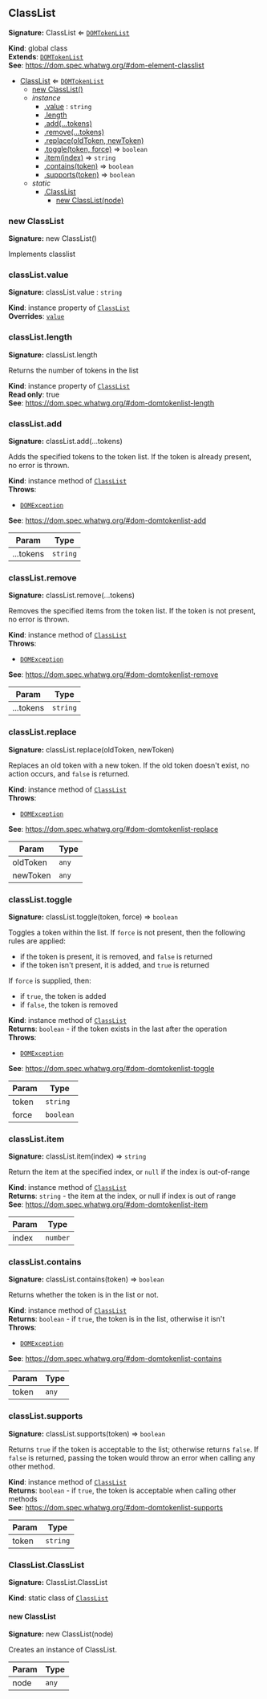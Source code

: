 ## ClassList
**Signature:** ClassList ⇐ [`DOMTokenList`](#domtokenlist)

**Kind**: global class  
**Extends**: [`DOMTokenList`](#domtokenlist)  
**See**: https://dom.spec.whatwg.org/#dom-element-classlist  

* [ClassList](#classlist) ⇐ [`DOMTokenList`](#domtokenlist)
    * [new ClassList()](#new-classlist-new)
    * _instance_
        * [.value](#classlist-value) : `string`
        * [.length](#domtokenlist-length)
        * [.add(...tokens)](#domtokenlist-add)
        * [.remove(...tokens)](#domtokenlist-remove)
        * [.replace(oldToken, newToken)](#domtokenlist-replace)
        * [.toggle(token, force)](#domtokenlist-toggle) ⇒ `boolean`
        * [.item(index)](#domtokenlist-item) ⇒ `string`
        * [.contains(token)](#domtokenlist-contains) ⇒ `boolean`
        * [.supports(token)](#domtokenlist-supports) ⇒ `boolean`
    * _static_
        * [.ClassList](#classlistclasslist)
            * [new ClassList(node)](#new-classlistclasslist-new)

### new ClassList
**Signature:** new ClassList()

Implements classlist

### classList.value
**Signature:** classList.value : `string`

**Kind**: instance property of [`ClassList`](#classlist)  
**Overrides**: [`value`](#domtokenlist-value)  
### classList.length
**Signature:** classList.length

Returns the number of tokens in the list

**Kind**: instance property of [`ClassList`](#classlist)  
**Read only**: true  
**See**: https://dom.spec.whatwg.org/#dom-domtokenlist-length  
### classList.add
**Signature:** classList.add(...tokens)

Adds the specified tokens to the token list. If the token is already present, no error is thrown.

**Kind**: instance method of [`ClassList`](#classlist)  
**Throws**:

- [`DOMException`](#domexception) 

**See**: https://dom.spec.whatwg.org/#dom-domtokenlist-add  

| Param | Type |
| --- | --- |
| ...tokens | `string` | 

### classList.remove
**Signature:** classList.remove(...tokens)

Removes the specified items from the token list. If the token is not present, no error is thrown.

**Kind**: instance method of [`ClassList`](#classlist)  
**Throws**:

- [`DOMException`](#domexception) 

**See**: https://dom.spec.whatwg.org/#dom-domtokenlist-remove  

| Param | Type |
| --- | --- |
| ...tokens | `string` | 

### classList.replace
**Signature:** classList.replace(oldToken, newToken)

Replaces an old token with a new token. If the old token doesn't exist,
no action occurs, and `false` is returned.

**Kind**: instance method of [`ClassList`](#classlist)  
**Throws**:

- [`DOMException`](#domexception) 

**See**: https://dom.spec.whatwg.org/#dom-domtokenlist-replace  

| Param | Type |
| --- | --- |
| oldToken | `any` | 
| newToken | `any` | 

### classList.toggle
**Signature:** classList.toggle(token, force) ⇒ `boolean`

Toggles a token within the list. If `force` is not present, then the following
rules are applied:

* if the token is present, it is removed, and `false` is returned
* if the token isn't present, it is added, and `true` is returned

If `force` is supplied, then:

* if `true`, the token is added
* if `false`, the token is removed

**Kind**: instance method of [`ClassList`](#classlist)  
**Returns**: `boolean` - if the token exists in the last after the operation  
**Throws**:

- [`DOMException`](#domexception) 

**See**: https://dom.spec.whatwg.org/#dom-domtokenlist-toggle  

| Param | Type |
| --- | --- |
| token | `string` | 
| force | `boolean` | 

### classList.item
**Signature:** classList.item(index) ⇒ `string`

Return the item at the specified index, or `null` if the index is out-of-range

**Kind**: instance method of [`ClassList`](#classlist)  
**Returns**: `string` - the item at the index, or null if index is out of range  
**See**: https://dom.spec.whatwg.org/#dom-domtokenlist-item  

| Param | Type |
| --- | --- |
| index | `number` | 

### classList.contains
**Signature:** classList.contains(token) ⇒ `boolean`

Returns whether the token is in the list or not.

**Kind**: instance method of [`ClassList`](#classlist)  
**Returns**: `boolean` - if `true`, the token is in the list, otherwise it isn't  
**Throws**:

- [`DOMException`](#domexception) 

**See**: https://dom.spec.whatwg.org/#dom-domtokenlist-contains  

| Param | Type |
| --- | --- |
| token | `any` | 

### classList.supports
**Signature:** classList.supports(token) ⇒ `boolean`

Returns `true` if the token is acceptable to the list; otherwise returns `false`.
If `false` is returned, passing the token would throw an error when calling
any other method.

**Kind**: instance method of [`ClassList`](#classlist)  
**Returns**: `boolean` - if `true`, the token is acceptable when calling other methods  
**See**: https://dom.spec.whatwg.org/#dom-domtokenlist-supports  

| Param | Type |
| --- | --- |
| token | `string` | 

### ClassList.ClassList
**Signature:** ClassList.ClassList

**Kind**: static class of [`ClassList`](#classlist)  
#### new ClassList
**Signature:** new ClassList(node)

Creates an instance of ClassList.


| Param | Type |
| --- | --- |
| node | `any` | 


